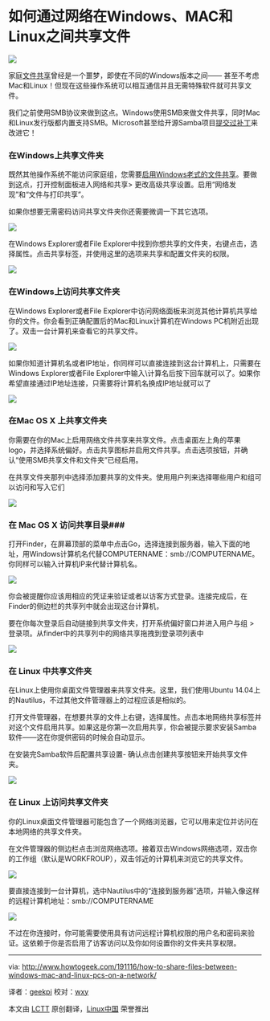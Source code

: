 如何通过网络在Windows、MAC和Linux之间共享文件
================================================================================
![](http://cdn.howtogeek.com/wp-content/uploads/2014/06/windows-mac-and-linux-network.jpg)

家庭[文件共享][1]曾经是一个噩梦，即使在不同的Windows版本之间—— 甚至不考虑Mac和Linux！但现在这些操作系统可以相互通信并且无需特殊软件就可共享文件。

我们之前使用SMB协议来做到这点。Windows使用SMB来做文件共享，同时Mac和Linux发行版都内置支持SMB。Microsoft甚至给开源Samba项目[提交过补丁][2]来改进它！

### 在Windows上共享文件夹 ###

既然其他操作系统不能访问家庭组，您需要[启用Windows老式的文件共享][3]。要做到这点，打开控制面板进入网络和共享> 更改高级共享设置。启用“网络发现”和“文件与打印共享”。

如果你想要无需密码访问共享文件夹你还需要微调一下其它选项。

![](http://cdn.howtogeek.com/wp-content/uploads/2014/06/enable-file-and-printer-sharing-for-mac-and-linux-on-windows.png)

在Windows Explorer或者File Explorer中找到你想共享的文件夹，右键点击，选择属性。点击共享标签，并使用这里的选项来共享和配置文件夹的权限。

![](http://cdn.howtogeek.com/wp-content/uploads/2014/06/share-windows-folders-with-mac-and-linux-on-local-network.png)

### 在Windows上访问共享文件夹 ###

在Windows Explorer或者File Explorer中访问网络面板来浏览其他计算机共享给你的文件。你会看到正确配置后的Mac和Linux计算机在Windows PC机附近出现了。双击一台计算机来查看它的共享文件。

![](http://cdn.howtogeek.com/wp-content/uploads/2014/06/access-ubuntu-linux-shared-folder-on-windows.png)

如果你知道计算机名或者IP地址，你同样可以直接连接到这台计算机上，只需要在Windows Explorer或者File Explorer中输入\\计算名后按下回车就可以了。如果你希望直接通过IP地址连接，只需要将计算机名换成IP地址就可以了

![](http://cdn.howtogeek.com/wp-content/uploads/2014/06/directly-access-network-share-on-windows.png)

### 在Mac OS X 上共享文件夹 ###

你需要在你的Mac上启用网络文件共享来共享文件。点击桌面左上角的苹果logo，并选择系统偏好。点击共享图标并启用文件共享。点击选项按钮，并确认“使用SMB共享文件和文件夹”已经启用。

在共享文件夹那列中选择添加要共享的文件夹。使用用户列来选择哪些用户和组可以访问和写入它们

![](http://cdn.howtogeek.com/wp-content/uploads/2014/06/share-folder-with-windows-from-mac-os-x.png)

### 在 Mac OS X 访问共享目录###

打开Finder，在屏幕顶部的菜单中点击Go，选择连接到服务器，输入下面的地址，用Windows计算机名代替COMPUTERNAME：smb://COMPUTERNAME。你同样可以输入计算机IP来代替计算机名。

![](http://cdn.howtogeek.com/wp-content/uploads/2014/06/directly-connect-to-windows-file-share-on-a-mac.png)

你会被提醒你应该用相应的凭证来验证或者以访客方式登录。连接完成后，在Finder的侧边栏的共享列中就会出现这台计算机，

要在你每次登录后自动链接到共享文件夹，打开系统偏好窗口并进入用户与组 > 登录项。从finder中的共享列中的网络共享拖拽到登录项列表中

![](http://cdn.howtogeek.com/wp-content/uploads/2014/06/windows-shared-folder-on-mac.png)

### 在 Linux 中共享文件夹 ###

在Linux上使用你桌面文件管理器来共享文件夹。这里，我们使用Ubuntu 14.04上的Nautilus，不过其他文件管理器上的过程应该是相似的。

打开文件管理器，在想要共享的文件上右键，选择属性。点击本地网络共享标签并对这个文件启用共享。如果这是你第一次启用共享，你会被提示要求安装Samba软件——这在你提供密码的时候会自动显示。

在安装完Samba软件后配置共享设置- 确认点击创建共享按钮来开始共享文件夹。

![](http://cdn.howtogeek.com/wp-content/uploads/2014/06/share-folder-from-ubuntu-linux-with-windows-pc-over-local-network.png)

### 在 Linux 上访问共享文件夹 ###

你的Linux桌面文件管理器可能包含了一个网络浏览器，它可以用来定位并访问在本地网络的共享文件夹。

在文件管理器的侧边栏点击浏览网络选项。接着双击Windows网络选项，双击你的工作组（默认是WORKFROUP），双击邻近的计算机来浏览它的共享文件。

![](http://cdn.howtogeek.com/wp-content/uploads/2014/06/browse-windows-network-shares-on-ubuntu.png)

要直接连接到一台计算机，选中Nautilus中的“连接到服务器”选项，并输入像这样的远程计算机地址：smb://COMPUTERNAME

![](http://cdn.howtogeek.com/wp-content/uploads/2014/06/directly-connect-to-windows-shared-folder-on-ubuntu.png)

不过在你连接时，你可能需要使用具有访问远程计算机权限的用户名和密码来验证。这依赖于你是否启用了访客访问以及你如何设置你的文件夹共享权限。

--------------------------------------------------------------------------------

via: http://www.howtogeek.com/191116/how-to-share-files-between-windows-mac-and-linux-pcs-on-a-network/

译者：[geekpi](https://github.com/geekpi) 校对：[wxy](https://github.com/wxy)

本文由 [LCTT](https://github.com/LCTT/TranslateProject) 原创翻译，[Linux中国](http://linux.cn/) 荣誉推出

[1]:http://www.howtogeek.com/166407/how-to-easily-share-files-between-nearby-computers/
[2]:http://www.samba.org/samba/news/developers/ms-patch.html
[3]:http://www.howtogeek.com/school/windows-network-sharing/lesson3/
